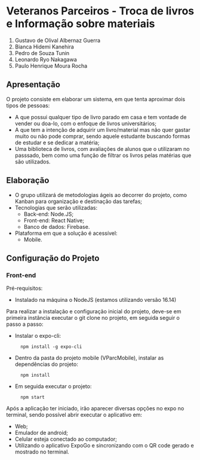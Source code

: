 # Veteranos Parceiros - Troca de livros e Informação sobre materiais

1. Gustavo de Olival Albernaz Guerra 
1. Bianca Hidemi Kanehira
1. Pedro de Souza Tunin
1. Leonardo Ryo Nakagawa
1. Paulo Henrique Moura Rocha

<!-- * https://docs.google.com/document/d/11UHQol3MJSEbS0Vub-CUUXjuey0ZXbORbg9KH3h0AKE/edit -->

## Apresentação

O projeto consiste em elaborar um sistema, em que tenta aproximar dois tipos de pessoas:
 -  A que possui qualquer tipo de livro parado em casa e tem vontade de vender ou doa-lo, com o enfoque de livros universitários;
 - A que tem a intenção de adquirir um livro/material mas não quer gastar muito ou não pode comprar, sendo aquele estudante buscando formas de estudar e se dedicar a matéria;
 - Uma biblioteca de livros, com avaliações de alunos que o utilizaram no passsado, bem como uma função de filtrar os livros pelas matérias que são utilizados.

## Elaboração

- O grupo utilizará de metodologias ágeis ao decorrer do projeto, como Kanban para organização e destinação das tarefas;
- Tecnologias que serão utilizadas:
    * Back-end: Node.JS;
    * Front-end: React Native;
    * Banco de dados: Firebase.
- Plataforma em que a solução é acessível: 
    * Mobile.

## Configuração do Projeto

### Front-end

Pré-requisitos: 
- Instalado na máquina o NodeJS (estamos utilizando versão 16.14)

Para realizar a instalação e configuração inicial do projeto, deve-se em primeira instância executar o git clone no projeto, em seguida seguir o passo a passo:

- Instalar o expo-cli:

        npm install -g expo-cli
    
- Dentro da pasta do projeto mobile (VParcMobile), instalar as dependências do projeto:

        npm install

- Em seguida executar o projeto:

        npm start

Após a aplicação ter iniciado, irão aparecer diversas opções no expo no terminal, sendo possível abrir executar o aplicativo em:
- Web; 
- Emulador de android;
- Celular esteja conectado ao computador;
- Utilizando o aplicativo ExpoGo e sincronizando com o QR code gerado e mostrado no terminal.